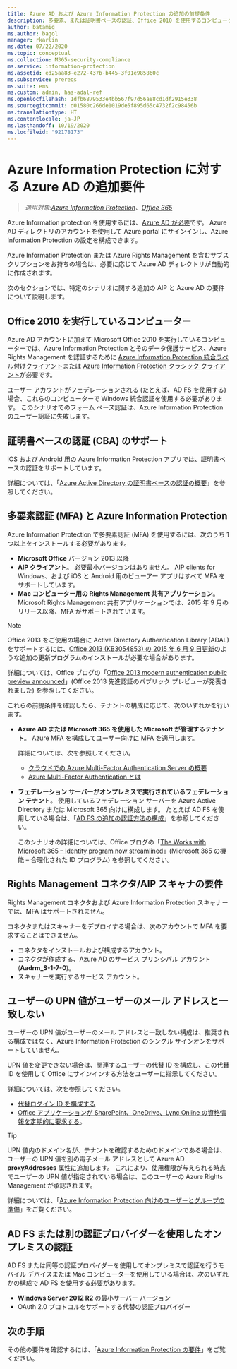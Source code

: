 ```yaml
---
title: Azure AD および Azure Information Protection の追加の前提条件
description: 多要素、または証明書ベースの認証、Office 2010 を使用するコンピューターなど、特定のシナリオでの Azure Information Protection に対する Azure AD の追加要件について説明します。
author: batamig
ms.author: bagol
manager: rkarlin
ms.date: 07/22/2020
ms.topic: conceptual
ms.collection: M365-security-compliance
ms.service: information-protection
ms.assetid: ed25aa83-e272-437b-b445-3f01e985860c
ms.subservice: prereqs
ms.suite: ems
ms.custom: admin, has-adal-ref
ms.openlocfilehash: 1dfb6879533e4bb567f97d56a88cd1df2915e338
ms.sourcegitcommit: d01580c266de1019de5f895d65c4732f2c98456b
ms.translationtype: HT
ms.contentlocale: ja-JP
ms.lasthandoff: 10/19/2020
ms.locfileid: "92178173"
---
```

# <a name="additional-azure-ad-requirements-for-azure-information-protection"></a>Azure Information Protection に対する Azure AD の追加要件

>*適用対象:[Azure Information Protection](https://azure.microsoft.com/pricing/details/information-protection)、[Office 365](https://download.microsoft.com/download/E/C/F/ECF42E71-4EC0-48FF-AA00-577AC14D5B5C/Azure_Information_Protection_licensing_datasheet_EN-US.pdf)*

Azure Information protection を使用するには、[Azure AD が必要](requirements.md#azure-active-directory)です。 Azure AD ディレクトリのアカウントを使用して Azure portal にサインインし、Azure Information Protection の設定を構成できます。

Azure Information Protection または Azure Rights Management を含むサブスクリプションをお持ちの場合は、必要に応じて Azure AD ディレクトリが自動的に作成されます。

次のセクションでは、特定のシナリオに関する追加の AIP と Azure AD の要件について説明します。 

## <a name="computers-running-office-2010"></a>Office 2010 を実行しているコンピューター

Azure AD アカウントに加えて Microsoft Office 2010 を実行しているコンピューターでは、Azure Information Protection とそのデータ保護サービス、Azure Rights Management を認証するために [Azure Information Protection 統合ラベル付けクライアント](./rms-client/aip-clientv2.md)または [Azure Information Protection クラシック クライアント](./rms-client/aip-client.md)が必要です。

ユーザー アカウントがフェデレーションされる (たとえば、AD FS を使用する) 場合、これらのコンピューターで Windows 統合認証を使用する必要があります。 このシナリオでのフォーム ベース認証は、Azure Information Protection のユーザー認証に失敗します。

## <a name="support-for-certificate-based-authentication-cba"></a>証明書ベースの認証 (CBA) のサポート

iOS および Android 用の Azure Information Protection アプリでは、証明書ベースの認証をサポートしています。 

詳細については、「[Azure Active Directory の証明書ベースの認証の概要](/azure/active-directory/active-directory-certificate-based-authentication-get-started)」を参照してください。

## <a name="multi-factor-authentication-mfa-and-azure-information-protection"></a>多要素認証 (MFA) と Azure Information Protection

Azure Information Protection で多要素認証 (MFA) を使用するには、次のうち 1 つ以上をインストールする必要があります。

- **Microsoft Office** バージョン 2013 以降
- **AIP クライアント**。 必要最小バージョンはありません。 AIP clients for Windows、および iOS と Android 用のビューアー アプリはすべて MFA をサポートしています。
- **Mac コンピューター用の Rights Management 共有アプリケーション**。 Microsoft Rights Management 共有アプリケーションでは、2015 年 9 月のリリース以降、MFA がサポートされています。

> [!NOTE]
> Office 2013 をご使用の場合に Active Directory Authentication Library (ADAL) をサポートするには、[Office 2013 (KB3054853) の 2015 年 6 月 9 日更新](https://support.microsoft.com/kb/3054853)のような追加の更新プログラムのインストールが必要な場合があります。 
>
> 詳細については、Office ブログの「[Office 2013 modern authentication public preview announced](https://blogs.office.com/2015/03/23/office-2013-modern-authentication-public-preview-announced/)」(Office 2013 先進認証のパブリック プレビューが発表されました) を参照してください。       

これらの前提条件を確認したら、テナントの構成に応じて、次のいずれかを行います。

- **Azure AD または Microsoft 365 を使用した Microsoft が管理するテナント**。 Azure MFA を構成してユーザー向けに MFA を適用します。 

    詳細については、次を参照してください。 
    - [クラウドでの Azure Multi-Factor Authentication Server の概要](/multi-factor-authentication/multi-factor-authentication-get-started-cloud)
    - [Azure Multi-Factor Authentication とは](/multi-factor-authentication/multi-factor-authentication)

- **フェデレーション サーバーがオンプレミスで実行されているフェデレーション テナント**。 使用しているフェデレーション サーバーを Azure Active Directory または Microsoft 365 向けに構成します。 たとえば AD FS を使用している場合は、「[AD FS の追加の認証方法の構成](/windows-server/identity/ad-fs/operations/configure-additional-authentication-methods-for-ad-fs)」を参照してください。 

    このシナリオの詳細については、Office ブログの「[The Works with Microsoft 365 – Identity program now streamlined](https://blogs.office.com/2014/01/30/the-works-with-office-365-identity-program-now-streamlined/)」(Microsoft 365 の機能 – 合理化された ID プログラム) を参照してください。 

## <a name="rights-management-connector--aip-scanner-requirements"></a>Rights Management コネクタ/AIP スキャナの要件

Rights Management コネクタおよび Azure Information Protection スキャナーでは、MFA はサポートされません。 

コネクタまたはスキャナーをデプロイする場合は、次のアカウントで MFA を要求することはできません。

- コネクタをインストールおよび構成するアカウント。
- コネクタが作成する、Azure AD のサービス プリンシパル アカウント (**Aadrm_S-1-7-0**)。
- スキャナーを実行するサービス アカウント。

## <a name="user-upn-values-dont-match-their-email-addresses"></a>ユーザーの UPN 値がユーザーのメール アドレスと一致しない

ユーザーの UPN 値がユーザーのメール アドレスと一致しない構成は、推奨される構成ではなく、Azure Information Protection のシングル サインオンをサポートしていません。

UPN 値を変更できない場合は、関連するユーザーの代替 ID を構成し、この代替 ID を使用して Office にサインインする方法をユーザーに指示してください。 

詳細については、次を参照してください。

- [代替ログイン ID を構成する](/windows-server/identity/ad-fs/operations/configuring-alternate-login-id)
- [Office アプリケーションが SharePoint、OneDrive、Lync Online の資格情報を定期的に要求する](https://support.microsoft.com/help/2913639/office-applications-periodically-prompt-for-credentials-to-sharepoint-online,-onedrive,-and-lync-online)。

> [!TIP]
> UPN 値内のドメイン名が、テナントを確認するためのドメインである場合は、ユーザーの UPN 値を別の電子メール アドレスとして Azure AD **proxyAddresses** 属性に追加します。 これにより、使用権限が与えられる時点でユーザーの UPN 値が指定されている場合は、このユーザーの Azure Rights Management が承認されます。 

詳細については、「[Azure Information Protection 向けのユーザーとグループの準備](prepare.md)」をご覧ください。

## <a name="authenticating-on-premises-using-adfs-or-another-authentication-provider"></a>AD FS または別の認証プロバイダーを使用したオンプレミスの認証

AD FS または同等の認証プロバイダーを使用してオンプレミスで認証を行うモバイル デバイスまたは Mac コンピューターを使用している場合は、次のいずれかの構成で AD FS を使用する必要があります。

- **Windows Server 2012 R2** の最小サーバー バージョン
- OAuth 2.0 プロトコルをサポートする代替の認証プロバイダー

## <a name="next-steps"></a>次の手順
その他の要件を確認するには、「[Azure Information Protection の要件](requirements.md)」をご覧ください。
